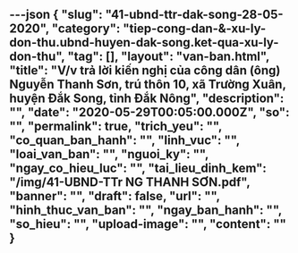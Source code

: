 ---json
{
    "slug": "41-ubnd-ttr-dak-song-28-05-2020",
    "category": "tiep-cong-dan-&-xu-ly-don-thu.ubnd-huyen-dak-song.ket-qua-xu-ly-don-thu",
    "tag": [],
    "layout": "van-ban.html",
    "title": "V/v trả lời kiến nghị của công dân (ông) Nguyễn Thanh Sơn, trú thôn 10, xã Trường Xuân, huyện Đắk Song, tỉnh Đắk Nông",
    "description": "",
    "date": "2020-05-29T00:05:00.000Z",
    "so": "",
    "permalink": true,
    "trich_yeu": "",
    "co_quan_ban_hanh": "",
    "linh_vuc": "",
    "loai_van_ban": "",
    "nguoi_ky": "",
    "ngay_co_hieu_luc": "",
    "tai_lieu_dinh_kem": "/img/41-UBND-TTr NG THANH SƠN.pdf",
    "banner": "",
    "draft": false,
    "url": "",
    "hinh_thuc_van_ban": "",
    "ngay_ban_hanh": "",
    "so_hieu": "",
    "upload-image": "",
    "__content__": ""
}
---
